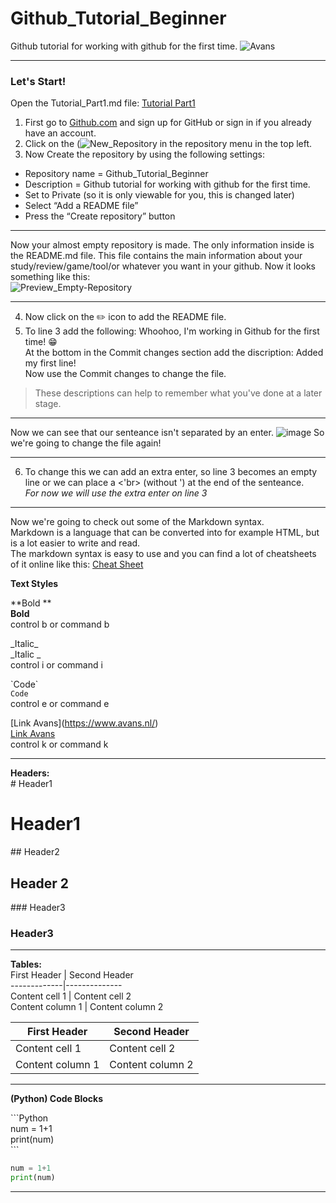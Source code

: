 # Github_Tutorial_Beginner
Github tutorial for working with github for the first time.
![Avans](https://www.avans.nl/images/XL-Logo.svg)

---
### Let's Start!

Open the Tutorial_Part1.md file: [Tutorial Part1](./Tutorial_Part1.md)


1. First go to [Github.com](https://github.com) and sign up for GitHub or sign in if you already have an account.
2. Click on the (![New_Repository](https://user-images.githubusercontent.com/42538229/137142260-0070134d-99f3-4ab9-a5df-3a3d799abeca.png)
 in the repository menu in the top left. 
3.	Now Create the repository by using the following settings:
   * Repository name = Github_Tutorial_Beginner
   * Description = Github tutorial for working with github for the first time.
   * Set to Private (so it is only viewable for you, this is changed later)
   * Select “Add a README file”
   * Press the “Create repository” button 

---

Now your almost empty repository is made. The only information inside is the README.md file. This file contains the main information about your study/review/game/tool/or whatever you want in your github. Now it looks something like this:<br>
![Preview_Empty-Repository](https://user-images.githubusercontent.com/42538229/137144572-0ea43459-897c-4beb-a271-67d9ee80582f.png)

---

4. Now click on the :pencil2: icon to add the README file.
5. To line 3 add the following: Whoohoo, I'm working in Github for the first time! :grin: <br>
At the bottom in the Commit changes section add the discription: Added my first line! <br>
Now use the Commit changes to change the file.

>These descriptions can help to remember what you've done at a later stage.<br>
---

Now we can see that our senteance isn't separated by an enter.
![image](https://user-images.githubusercontent.com/42538229/137146991-808769f3-808f-479d-b21e-59aae2fbdf39.png)
So we're going to change the file again!

---

6. To change this we can add an extra enter, so line 3 becomes an empty line or we can place a <'br> (without ') at the end of the senteance. <br>
*For now we will use the extra enter on line 3*

---

Now we're going to check out some of the Markdown syntax. <br> 
Markdown is a language that can be converted into for example HTML, but is a lot easier to write and read. <br>
The markdown syntax is easy to use and you can find a lot of cheatsheets of it online like this:
[Cheat Sheet](https://guides.github.com/pdfs/markdown-cheatsheet-online.pdf)


**Text Styles**

\**Bold **<br>
**Bold** <br>
control b or command b

\_Italic_ <br>
_Italic _<br>
control i or command i

\`Code\` <br>
`Code` <br>
control e or command e

\[Link Avans](https://www.avans.nl/) <br>
[Link Avans](https://www.avans.nl/)<br>
control k or command k

---

**Headers:**<br>
\# Header1 <br>
# Header1
\## Header2 <br>
## Header 2
\### Header3 <br>
### Header3

---

**Tables:**<br>
First Header | Second Header<br>
\-------------|--------------<br>
Content cell 1 | Content cell 2<br>
Content column 1 | Content column 2<br>

First Header | Second Header
------------ | -------------
Content cell 1 | Content cell 2
Content column 1 | Content column 2

---

**(Python) Code Blocks**<br>

\`\`\`Python<br>
num = 1+1<br>
print(num)<br>
\`\`\`<br>

```python
num = 1+1
print(num)
```

---

